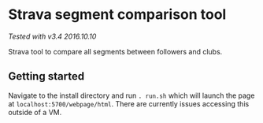 # Strava segment comparison tool

_Tested with v3.4 2016.10.10_

Strava tool to compare all segments between followers and clubs.

## Getting started

Navigate to the install directory and run `. run.sh` which will launch the page
at `localhost:5700/webpage/html`.
There are currently issues accessing this outside of a VM.
